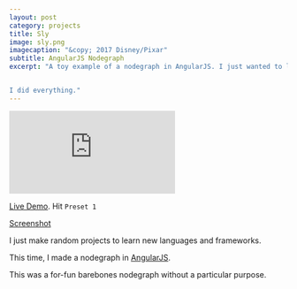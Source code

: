 ```yaml
---
layout: post
category: projects
title: Sly
image: sly.png
imagecaption: "&copy; 2017 Disney/Pixar"
subtitle: AngularJS Nodegraph
excerpt: "A toy example of a nodegraph in AngularJS. I just wanted to learn Angular.


I did everything."
---
```


<iframe src="http://home.brandonwang.me:3000"
  frameborder="0">
</iframe>

[Live Demo](http://home.brandonwang.me:3000/). Hit `Preset 1`

[Screenshot]({{site.baseurl}}/assets/projects/sly.png)

I just make random projects to learn new languages and frameworks.

This time, I made a nodegraph in [AngularJS](https://angularjs.org/).

This was a for-fun barebones nodegraph without a particular purpose.
